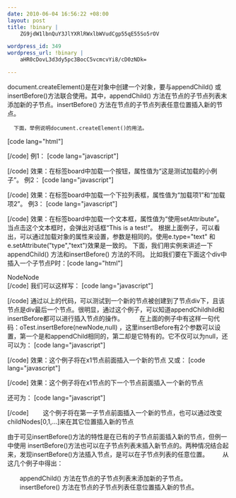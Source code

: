 ```yaml
--- 
date: 2010-06-04 16:56:22 +08:00
layout: post
title: !binary |
    ZG9jdW1lbnQuY3JlYXRlRWxlbWVudCgp55qE55So5rOV

wordpress_id: 349
wordpress_url: !binary |
    aHR0cDovL3d3dy5pc3BocC5vcmcvYi8/cD0zNDk=

---
```

document.createElement()是在对象中创建一个对象，要与appendChild() 或 insertBefore()方法联合使用。其中，appendChild() 方法在节点的子节点列表末添加新的子节点。insertBefore() 方法在节点的子节点列表任意位置插入新的节点。

      下面，举例说明document.createElement()的用法。
[code lang="html"]
<div></div>
[/code]
例1：
[code lang="javascript"]
        
[/code]
效果：在标签board中加载一个按钮，属性值为“这是测试加载的小例子”。
例2：
[code lang="javascript"]
        
[/code]
效果：在标签board中加载一个下拉列表框，属性值为“加载项1”和“加载项2”。
例3：
[code lang="javascript"]
        
[/code]
效果：在标签board中加载一个文本框，属性值为“使用setAttribute”。 当点击这个文本框时，会弹出对话框“This is a test!”。
        根据上面例子，可以看出，可以通过加载对象的属性来设置，参数是相同的。使用e.type="text" 和 e.setAttribute("type","text")效果是一致的。
        下面，我们用实例来讲述一下appendChild() 方法和insertBefore() 方法的不同。
        比如我们要在下面这个div中插入一个子节点P时：[code lang="html"]<div>NodeNode</div>[/code]
我们可以这样写：
[code lang="javascript"]

[/code]
      通过以上的代码，可以测试到一个新的节点被创建到了节点div下，且该节点是div最后一个节点。很明显，通过这个例子，可以知道appendChildhild和insertBefore都可以进行插入节点的操作。
　　 在上面的例子中有这样一句代码：oTest.insertBefore(newNode,null) ，这里insertBefore有2个参数可以设置，第一个是和appendChild相同的，第二却是它特有的。它不仅可以为null，还可以为：
[code lang="javascript"]

[/code]
效果：这个例子将在x1节点前面插入一个新的节点
又或：
[code lang="javascript"]

[/code]
效果：这个例子将在x1节点的下一个节点前面插入一个新的节点

还可为：
[code lang="javascript"]

[/code]
　　这个例子将在第一子节点前面插入一个新的节点，也可以通过改变childNodes[0,1,...]来在其它位置插入新的节点

由于可见insertBefore()方法的特性是在已有的子节点前面插入新的节点，但例一中使用 insertBefore()方法也可以在子节点列表末插入新节点的。两种情况结合起来，发现insertBefore()方法插入节点，是可以在子节点列表的任意位置。
　　从这几个例子中得出：

　　appendChild() 方法在节点的子节点列表末添加新的子节点。
　　insertBefore() 方法在节点的子节点列表任意位置插入新的节点。
